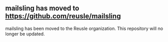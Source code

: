 ## mailsling has moved to <https://github.com/reusle/mailsling>

mailsling has been moved to the Reusle organization. This
repository will no longer be updated.
